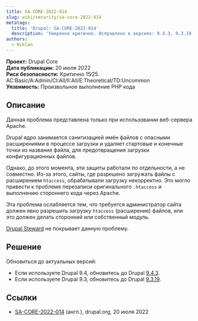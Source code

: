```yaml
---
title: SA-CORE-2022-014
slug: wiki/security/sa-core-2022-014
metatags:
  title: 'Drupal: SA-CORE-2022-014'
  description: 'Умеренно критично. Исправлено в версиях: 9.4.3, 9.3.19.'
authors:
  - Niklan
---
```


**Проект:** Drupal Core\
**Дата публикации:** 20 июля 2022\
**Риск безопасности:** Критично 15∕25. AC:Basic/A:Admin/CI:All/II:All/E:Theoretical/TD:Uncommon\
**Уязвимость:** Произвольное выполнение PHP кода

## Описание

<Aside type="note">

Данная проблема представлена только при использовании веб-сервера Apache.

</Aside>

Drupal ядро занимается санитизацией имён файлов с опасными расширениями в
процессе загрузки и удаляет стартовые и конечные точки из названия файла, для
предотвращения загрузки конфигурационных файлов.

Однако, до этого момента, эти защиты работали по отдельности, а не совместно.
Из-за этого, сайты, где разрешено загружать файлы с расширением `htaccess`,
обрабатывали загрузку некорректно. Это могло привести к проблеме перезаписи
оригинального `.htaccess` и выполнению стороннего кода через Apache.

Эта проблема ослабляется тем, что требуется администратор сайта должен явно
разрешить загрузку `htaccess` (расширение) файлов, или это должен делать
сторонний или собственный модуль.

[Drupal Steward](https://www.drupal.org/steward) не покрывает данную проблему.

## Решение

Обновиться до актуальных версий:

- Если используете Drupal 9.4, обновитесь до Drupal [9.4.3](../../../releases/9/9.4.x/9.4.3/index.md).
- Если используете Drupal 9.3, обновитесь до Drupal [9.3.19](../../../releases/9/9.3.x/9.3.19/index.md).

## Ссылки

- [SA-CORE-2022-014](https://www.drupal.org/SA-CORE-2022-014) (англ.), drupal.org, 20 июля 2022